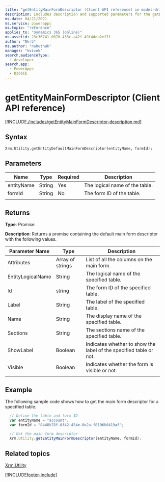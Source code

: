 ```yaml
---
title: "getEntityMainFormDescriptor (Client API reference) in model-driven apps| MicrosoftDocs"
description: Includes description and supported parameters for the getEntityMainFormDescriptor method.
ms.date: 04/21/2021
ms.service: powerapps
ms.topic: "reference"
applies_to: "Dynamics 365 (online)"
ms.assetid: 28c36741-0070-435c-a42f-49f4dda2ef7f
author: "Nkrb"
ms.author: "nabuthuk"
manager: "kvivek"
search.audienceType: 
  - developer
search.app: 
  - PowerApps
  - D365CE
---
```


# getEntityMainFormDescriptor (Client API reference)

[!INCLUDE[./includes/getEntityMainFormDescriptor-description.md](./includes/getEntityMainFormDescriptor-description.md)] 

## Syntax

`Xrm.Utility.getEntityDefaultMainFormDescriptor(entityName, formId);`

## Parameters

|Name |Type |Required |Description |
|---|---|---|---|
|entityName|String|Yes|The logical name of the table.|
|formId|String|No|The form ID of the table.|
||||

## Returns

**Type**: Promise

**Description**: Returns a promise containing the default main form descriptor with the following values.

|Parameter Name| Type| Description|
|-------------|-------|-----------|
|Attributes| Array of strings| List of all the columns on the main form.|
|EntityLogicalName| String| The logical name of the specified table.|
|Id| string| The form ID of the specified table.|
|Label| String| The label of the specified table.|
|Name| String| The display name of the specified table.|
|Sections| String| The sections name of the specified table.|
|ShowLabel| Boolean| Indicates whether to show the label of the specified table or not.|
|Visible| Boolean| Indicates whether the form is visible or not.|
||||

## Example

The following sample code shows how to get the main form descriptor for a specified table. 

```javascript
  // Define the table and form ID
  var entityName = "account";
  var formId = "8448b78f-8f42-454e-8e2a-f8196b0419af";

  // Get the main form descriptor 
  Xrm.Utility.getEntityMainFormDescriptor(entityName, formId);
```

## Related topics

[Xrm.Utility](../xrm-utility.md)

[!INCLUDE[footer-include](../../../../../includes/footer-banner.md)]
